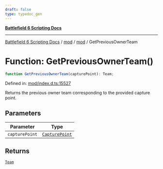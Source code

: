 ```yaml
---
draft: false
type: typedoc_gen
---
```


[**Battlefield 6 Scripting Docs**](../../../_index.md)

***

[Battlefield 6 Scripting Docs](../../../_index.md) / [mod](../../_index.md) / [mod](../_index.md) / GetPreviousOwnerTeam

# Function: GetPreviousOwnerTeam()

```ts
function GetPreviousOwnerTeam(capturePoint): Team;
```

Defined in: [mod/index.d.ts:15527](https://github.com/battlefield-portal-community/portal-docs/blob/ff09b2690670f74de7e97198022e5a97ff1161ff/generators/santiago/mod/index.d.ts#L15527)

Returns the previous owner team corresponding to the provided capture point.

## Parameters

| Parameter | Type |
| ------ | ------ |
| `capturePoint` | [`CapturePoint`](../CapturePoint/_index.md) |

## Returns

[`Team`](../Team/_index.md)
